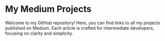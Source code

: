 # My Medium Projects

Welcome to my GitHub repository! Here, you can find links to all my projects published on Medium. Each article is crafted for intermediate developers, focusing on clarity and simplicity.

<!-- ## 📚 Articles

### 1. [Title of Article 1](https://medium.com/link-to-article-1)
- **Summary:** A brief description of what the article covers.
- **Tags:** #Tag1 #Tag2 #Tag3

### 2. [Title of Article 2](https://medium.com/link-to-article-2)
- **Summary:** A brief description of what the article covers.
- **Tags:** #Tag1 #Tag2 #Tag3

### 3. [Title of Article 3](https://medium.com/link-to-article-3)
- **Summary:** A brief description of what the article covers.
- **Tags:** #Tag1 #Tag2 #Tag3

## 🛠️ Tools & Technologies
These articles typically cover:
- Programming languages: JavaScript, TypeScript, etc.
- Frameworks: NestJS, React, etc.
- Tools: Docker, GitLab CI/CD, etc.

## 🌱 About Me
I'm passionate about making complex concepts easy to understand. My goal is to help developers like you grow by sharing practical and actionable content.

Feel free to check out my [Medium Profile](https://medium.com/@your-profile) for more articles!

## 📬 Get in Touch
- **Twitter:** [@your-handle](https://twitter.com/your-handle)
- **LinkedIn:** [Your Name](https://linkedin.com/in/your-profile)
- **Email:** your.email@example.com

Thanks for visiting, and happy coding! 🚀 -->
